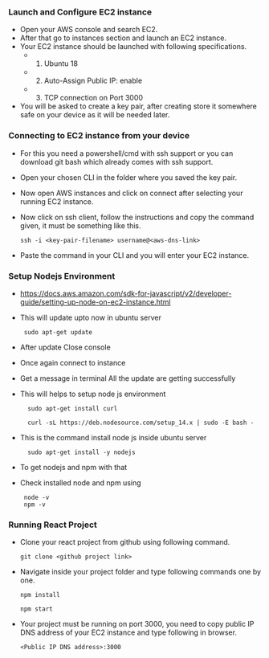   ###  Launch and Configure EC2 instance
  
  * Open your AWS console and search EC2.
* After that go to instances section and launch an EC2 instance.
* Your EC2 instance should be launched with following specifications. 
    * 1. Ubuntu 18 
    * 2. Auto-Assign Public IP: enable 
    * 3. TCP connection on Port 3000
* You will be asked to create a key pair, after creating store it somewhere safe on your device as it will be needed later.


### Connecting to EC2 instance from your device 
* For this you need a powershell/cmd with ssh support or you can download git bash which already comes with ssh support.

* Open your chosen CLI in the folder where you saved the key pair.

* Now open AWS instances and click on connect after selecting your running EC2 instance.

* Now click on ssh client, follow the instructions and copy the command given, it must be something like this.

      ssh -i <key-pair-filename> username@<aws-dns-link>

* Paste the command in your CLI and you will enter your EC2 instance.


### Setup Nodejs Environment

* https://docs.aws.amazon.com/sdk-for-javascript/v2/developer-guide/setting-up-node-on-ec2-instance.html

* This will update upto now in ubuntu server 

       sudo apt-get update  
     
* After update Close console
* Once again connect to instance
* Get a message in terminal All the update are getting successfully
* This will helps to setup node js environment
        
        sudo apt-get install curl
        
        curl -sL https://deb.nodesource.com/setup_14.x | sudo -E bash -
        
* This is the command install node js inside ubuntu server

        sudo apt-get install -y nodejs 
       
* To get nodejs and npm with that
* Check installed node and npm using 
       
       node -v 
       npm -v
       
       
 ### Running React Project
 
* Clone your react project from github using following command.

      git clone <github project link>

* Navigate inside your project folder and type following commands one by one.

      npm install

      npm start

* Your project must be running on port 3000, you need to copy public IP DNS address of your EC2 instance and type following in browser.

      <Public IP DNS address>:3000

